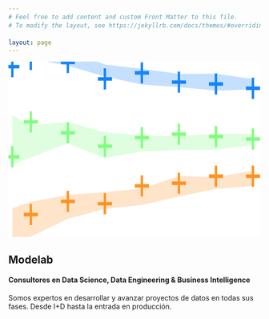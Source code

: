 ```yaml
---
# Feel free to add content and custom Front Matter to this file.
# To modify the layout, see https://jekyllrb.com/docs/themes/#overriding-theme-defaults

layout: page
---
```




<p float="center">
  <img src=" assets/img/cover.png" height="350" width="800"/>
</p>


## Modelab

#### Consultores en Data Science, Data Engineering & Business Intelligence

Somos expertos en desarrollar y avanzar proyectos de datos en todas sus fases. Desde I+D hasta la entrada en producción.

